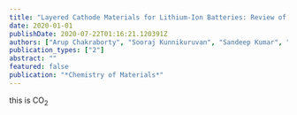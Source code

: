 ```yaml
---
title: "Layered Cathode Materials for Lithium-Ion Batteries: Review of Computational Studies on LiNi~1-x-y~Co<sub>x</sub>Mn<sub>y</sub>O<sub>2</sub> and LiNi<sub>1-x-y</sub>Co<sub>x</sub>Al<sub>y</sub>O<sub>2</sub>"
date: 2020-01-01
publishDate: 2020-07-22T01:16:21.120391Z
authors: ["Arup Chakraborty", "Sooraj Kunnikuruvan", "Sandeep Kumar", "Boris Markovsky", "Doron Aurbach", "Mudit Dixit", "Dan Thomas Major"]
publication_types: ["2"]
abstract: ""
featured: false
publication: "*Chemistry of Materials*"
---
```


this is CO<sub>2</sub>
